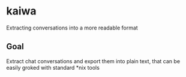 kaiwa
=====

Extracting conversations into a more readable format

Goal
----

Extract chat conversations and export them into plain text, that can be easily groked with standard *nix tools
